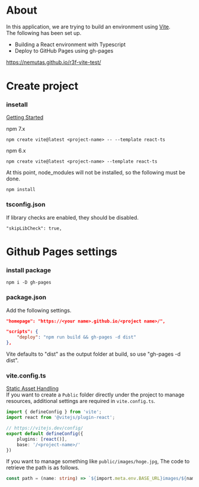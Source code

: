 # About
In this application, we are trying to build an environment using [Vite](https://vitejs.dev/).<br>
The following has been set up.

* Building a React environment with Typescript
* Deploy to GitHub Pages using gh-pages

https://nemutas.github.io/r3f-vite-test/

# Create project
### insetall
[Getting Started](https://vitejs.dev/guide/#scaffolding-your-first-vite-project)

npm 7.x
```
npm create vite@latest <project-name> -- --template react-ts
```

npm 6.x
```
npm create vite@latest <project-name> --template react-ts
```

At this point, node_modules will not be installed, so the following must be done.
```
npm install
```

### tsconfig.json
If library checks are enabled, they should be disabled.
```
"skipLibCheck": true,
```

# Github Pages settings
### install package
```
npm i -D gh-pages
```

### package.json
Add the following settings.
```.json
"homepage": "https://<your name>.github.io/<project name>/",

"scripts": {
	"deploy": "npm run build && gh-pages -d dist"
},
```
Vite defaults to "dist" as the output folder at build, so use "gh-pages -d dist".

### vite.config.ts
[Static Asset Handling](https://vitejs.dev/guide/assets.html)<br>
If you want to create a `Public` folder directly under the project to manage resources, additional settings are required in `vite.config.ts`.
```.ts
import { defineConfig } from 'vite';
import react from '@vitejs/plugin-react';

// https://vitejs.dev/config/
export default defineConfig({
	plugins: [react()],
	base: '/<project-name>/'
})
```

If you want to manage something like `public/images/hoge.jpg`, The code to retrieve the path is as follows.
```.ts
const path = (name: string) => `${import.meta.env.BASE_URL}images/${name}.jpg`
```
